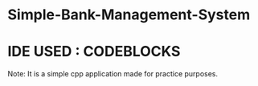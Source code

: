 # Simple-Bank-Management-System
# IDE USED : CODEBLOCKS
Note: It is a simple cpp application made for practice purposes.
